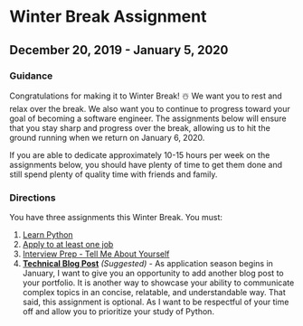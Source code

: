 # Winter Break Assignment
## December 20, 2019 - January 5, 2020

### Guidance
Congratulations for making it to Winter Break! ☃️
We want you to rest and relax over the break. We also want you to continue to progress toward your goal of becoming a software engineer. The assignments below will ensure that you stay sharp and progress over the break, allowing us to hit the ground running when we return on January 6, 2020.

If you are able to dedicate approximately 10-15 hours per week on the assignments below, you should have plenty of time to get them done and still spend plenty of quality time with friends and family.

### Directions
You have three assignments this Winter Break. You must:
  1. [Learn Python](./learn-python/)
  2. [Apply to at least one job](https://classroom.google.com/u/1/w/Mzc0ODUwNjc2ODNa/tc/NDAwODQ1ODI1MDRa)
  3. [Interview Prep - Tell Me About Yourself](https://classroom.google.com/u/0/c/Mzc0ODUwNjc2ODNa/a/NDAzMzQxMDA1NTNa/details)
  4. [**Technical Blog Post**](https://github.com/The-Marcy-Lab-School/technical-blogging) _(Suggested)_ - As application season begins in January, I want to give you an opportunity to add another blog post to your portfolio. It is another way to showcase your ability to communicate complex topics in an concise, relatable, and understandable way. That said, this assignment is optional. As I want to be respectful of your time off and allow you to prioritize your study of Python.

